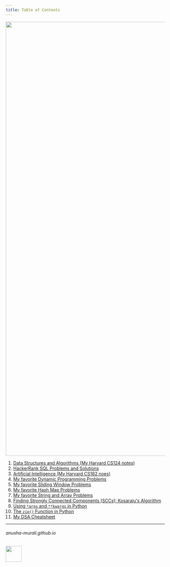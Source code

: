 ```yaml
---
title: Table of Contents
---
```


<p align="center">
<img width="1372" alt="toc" src="https://github.com/user-attachments/assets/9a96f514-33f9-4136-95bb-7ee88a4928e9" />
</p>

1. [Data Structures and Algorithms (My Harvard CS124 notes)](./CS124/cs124.md)
2. [HackerRank SQL Problems and Solutions](./SQL/problems.md)
3. [Artificial Intelligence (My Harvard CS182 noes)](./CS182/cs182.md)
4. [My favorite Dynamic Programming Problems](./DP/problems.md)
5. [My favorite Sliding Window Problems](./SlidingWindows/problems.md)
6. [My favorite Hash Map Problems](./HashMap/problems.md)
7. [My favorite String and Array Problems](./STRINGS/problems.md)
8. [Finding Strongly Connected Components (SCCs): Kosaraju's Algorithm](./MISC/kosaraju.md)
9. [Using `*args` and `**kwargs` in Python](./MISC/asterisk.md)
10. [The `zip()` Function in Python](./MISC/zip.md)
11. [My DSA Cheatsheet](./CS124/cs124_cheatsheet.md)


* * *
###### anusha-murali.github.io

<img src="https://github.com/anusha-murali/anusha-murali.github.io/assets/111596338/639243aa-2857-4595-a65a-7852762bb002" width="50" height="50"/>
